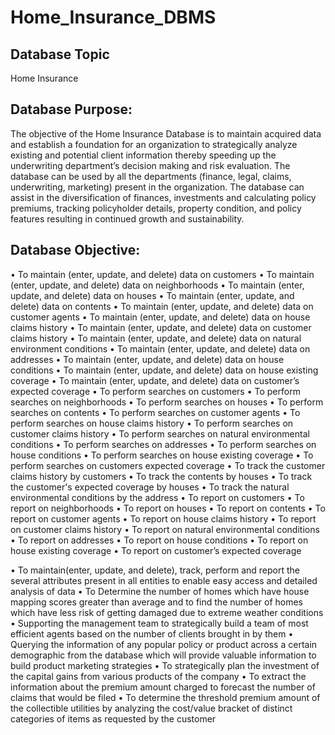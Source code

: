# Home_Insurance_DBMS

## Database Topic
Home Insurance

## Database Purpose:
The objective of the Home Insurance Database is to maintain acquired data and establish a
foundation for an organization to strategically analyze existing and potential client information
thereby speeding up the underwriting department’s decision making and risk evaluation. The
database can be used by all the departments (finance, legal, claims, underwriting, marketing)
present in the organization. The database can assist in the diversification of finances, investments
and calculating policy premiums, tracking policyholder details, property condition, and policy
features resulting in continued growth and sustainability.

## Database Objective:
• To maintain (enter, update, and delete) data on customers
• To maintain (enter, update, and delete) data on neighborhoods
• To maintain (enter, update, and delete) data on houses
• To maintain (enter, update, and delete) data on contents
• To maintain (enter, update, and delete) data on customer agents
• To maintain (enter, update, and delete) data on house claims history
• To maintain (enter, update, and delete) data on customer claims history
• To maintain (enter, update, and delete) data on natural environment conditions
• To maintain (enter, update, and delete) data on addresses
• To maintain (enter, update, and delete) data on house conditions
• To maintain (enter, update, and delete) data on house existing coverage
• To maintain (enter, update, and delete) data on customer’s expected coverage
• To perform searches on customers
• To perform searches on neighborhoods
• To perform searches on houses
• To perform searches on contents
• To perform searches on customer agents
• To perform searches on house claims history
• To perform searches on customer claims history
• To perform searches on natural environmental conditions
• To perform searches on addresses
• To perform searches on house conditions
• To perform searches on house existing coverage
• To perform searches on customers expected coverage
• To track the customer claims history by customers
• To track the contents by houses
• To track the customer's expected coverage by houses
• To track the natural environmental conditions by the address
• To report on customers
• To report on neighborhoods
• To report on houses
• To report on contents
• To report on customer agents
• To report on house claims history
• To report on customer claims history
• To report on natural environmental conditions
• To report on addresses
• To report on house conditions
• To report on house existing coverage
• To report on customer’s expected coverage

• To maintain(enter, update, and delete), track, perform and report the several attributes
present in all entities to enable easy access and detailed analysis of data
• To Determine the number of homes which have house mapping scores greater than average
and to find the number of homes which have less risk of getting damaged due to extreme
weather conditions
• Supporting the management team to strategically build a team of most efficient agents
based on the number of clients brought in by them
• Querying the information of any popular policy or product across a certain demographic
from the database which will provide valuable information to build product marketing
strategies
• To strategically plan the investment of the capital gains from various products of the
company
• To extract the information about the premium amount charged to forecast the number of
claims that would be filed
• To determine the threshold premium amount of the collectible utilities by analyzing the
cost/value bracket of distinct categories of items as requested by the customer
